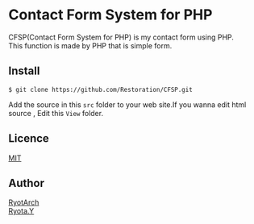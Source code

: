 # Contact Form System for PHP

CFSP(Contact Form System for PHP) is my contact form using PHP.  
This function is made by PHP that is simple form.  

## Install
```
$ git clone https://github.com/Restoration/CFSP.git
```
Add the source in this `src` folder to your web site.If you wanna edit html source , Edit this `View` folder.

## Licence
[MIT](https://github.com/Restoration/CFSP/blob/master/LICENCE)

## Author
[RyotArch](https://github.com/Restoration)  
[Ryota.Y](http://developer-ryota.com)  
